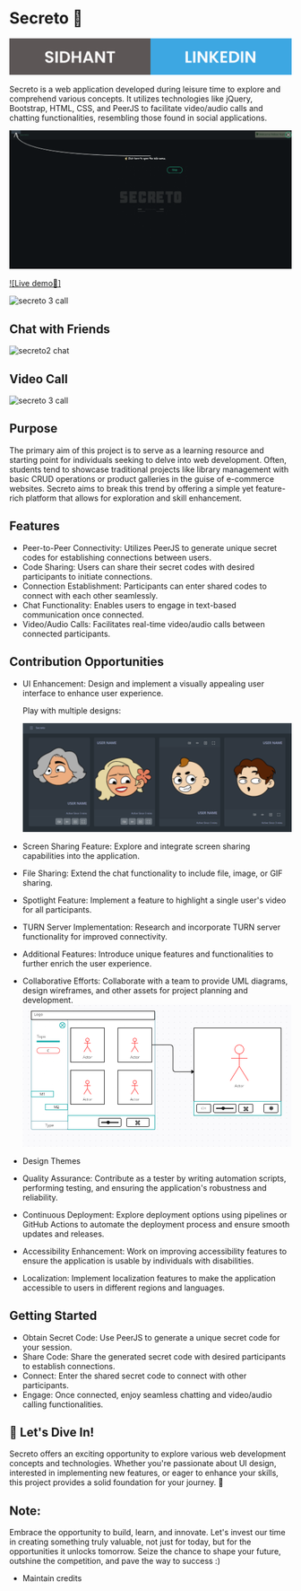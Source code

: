 # Secreto 🤫

[![Sidhant LinkedIn](/assets/sidhant-linkedin.svg)](https://www.linkedin.com/in/sidhant-pandey01/) 

Secreto is a web application developed during leisure time to explore and comprehend various concepts. It utilizes technologies like jQuery, Bootstrap, HTML, CSS, and PeerJS to facilitate video/audio calls and chatting functionalities, resembling those found in social applications.

![secreto1](/assets/first.gif)

[![Live demo🚀]](https://secreto-delta.vercel.app/) 

![secreto 3 call](/assets/vedio-call-with-friend.gif)


## Chat with Friends

![secreto2 chat](/assets/second.gif)

## Video Call

![secreto 3 call](/assets/vedio-call-with-friend.gif)

## Purpose

The primary aim of this project is to serve as a learning resource and starting point for individuals seeking to delve into web development. Often, students tend to showcase traditional projects like library management with basic CRUD operations or product galleries in the guise of e-commerce websites. Secreto aims to break this trend by offering a simple yet feature-rich platform that allows for exploration and skill enhancement.

## Features

- Peer-to-Peer Connectivity: Utilizes PeerJS to generate unique secret codes for establishing connections between users.
- Code Sharing: Users can share their secret codes with desired participants to initiate connections.
- Connection Establishment: Participants can enter shared codes to connect with each other seamlessly.
- Chat Functionality: Enables users to engage in text-based communication once connected.
- Video/Audio Calls: Facilitates real-time video/audio calls between connected participants.

## Contribution Opportunities

- UI Enhancement: Design and implement a visually appealing user interface to enhance user experience.

  Play with multiple designs:

  ![card option 1](/assets//create.png)


- Screen Sharing Feature: Explore and integrate screen sharing capabilities into the application.
- File Sharing: Extend the chat functionality to include file, image, or GIF sharing.
- Spotlight Feature: Implement a feature to highlight a single user's video for all participants.
- TURN Server Implementation: Research and incorporate TURN server functionality for improved connectivity.
- Additional Features: Introduce unique features and functionalities to further enrich the user experience.
- Collaborative Efforts: Collaborate with a team to provide UML diagrams, design wireframes, and other assets for project planning and development.
  ![Design 1](/assets/Design.png)
- Design Themes
- Quality Assurance: Contribute as a tester by writing automation scripts, performing testing, and ensuring the application's robustness and reliability.
- Continuous Deployment: Explore deployment options using pipelines or GitHub Actions to automate the deployment process and ensure smooth updates and releases.
- Accessibility Enhancement: Work on improving accessibility features to ensure the application is usable by individuals with disabilities.
- Localization: Implement localization features to make the application accessible to users in different regions and languages.

## Getting Started

- Obtain Secret Code: Use PeerJS to generate a unique secret code for your session.
- Share Code: Share the generated secret code with desired participants to establish connections.
- Connect: Enter the shared secret code to connect with other participants.
- Engage: Once connected, enjoy seamless chatting and video/audio calling functionalities.

## 🚀 Let's Dive In!

Secreto offers an exciting opportunity to explore various web development concepts and technologies. Whether you're passionate about UI design, interested in implementing new features, or eager to enhance your skills, this project provides a solid foundation for your journey. 🌟

## Note:

Embrace the opportunity to build, learn, and innovate. Let's invest our time in creating something truly valuable, not just for today, but for the opportunities it unlocks tomorrow. Seize the chance to shape your future, outshine the competition, and pave the way to success :)

- Maintain credits
